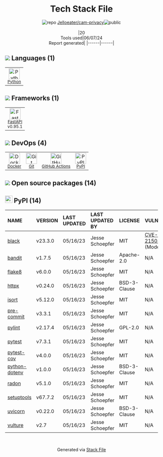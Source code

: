 <!--
&lt;--- Readme.md Snippet without images Start ---&gt;
## Tech Stack
Jelloeater/cam-privacy is built on the following main stack:

- [Python](https://www.python.org) – Languages
- [FastAPI](https://fastapi.tiangolo.com/) – Microframeworks (Backend)
- [Docker](https://www.docker.com/) – Virtual Machine Platforms & Containers
- [GitHub Actions](https://github.com/features/actions) – Continuous Integration

Full tech stack [here](/techstack.md)

&lt;--- Readme.md Snippet without images End ---&gt;

&lt;--- Readme.md Snippet with images Start ---&gt;
## Tech Stack
Jelloeater/cam-privacy is built on the following main stack:

- <img width='25' height='25' src='https://img.stackshare.io/service/993/pUBY5pVj.png' alt='Python'/> [Python](https://www.python.org) – Languages
- <img width='25' height='25' src='https://img.stackshare.io/service/25014/default_f6ff39141b468e832d1bc59fc98a060df604d44d.png' alt='FastAPI'/> [FastAPI](https://fastapi.tiangolo.com/) – Microframeworks (Backend)
- <img width='25' height='25' src='https://img.stackshare.io/service/586/n4u37v9t_400x400.png' alt='Docker'/> [Docker](https://www.docker.com/) – Virtual Machine Platforms & Containers
- <img width='25' height='25' src='https://img.stackshare.io/service/11563/actions.png' alt='GitHub Actions'/> [GitHub Actions](https://github.com/features/actions) – Continuous Integration

Full tech stack [here](/techstack.md)

&lt;--- Readme.md Snippet with images End ---&gt;
-->
<div align="center">

# Tech Stack File
![](https://img.stackshare.io/repo.svg "repo") [Jelloeater/cam-privacy](https://github.com/Jelloeater/cam-privacy)![](https://img.stackshare.io/public_badge.svg "public")
<br/><br/>
|20<br/>Tools used|06/07/24 <br/>Report generated|
|------|------|
</div>

## <img src='https://img.stackshare.io/languages.svg'/> Languages (1)
<table><tr>
  <td align='center'>
  <img width='36' height='36' src='https://img.stackshare.io/service/993/pUBY5pVj.png' alt='Python'>
  <br>
  <sub><a href="https://www.python.org">Python</a></sub>
  <br>
  <sub></sub>
</td>

</tr>
</table>

## <img src='https://img.stackshare.io/frameworks.svg'/> Frameworks (1)
<table><tr>
  <td align='center'>
  <img width='36' height='36' src='https://img.stackshare.io/service/25014/default_f6ff39141b468e832d1bc59fc98a060df604d44d.png' alt='FastAPI'>
  <br>
  <sub><a href="https://fastapi.tiangolo.com/">FastAPI</a></sub>
  <br>
  <sub>v0.95.1</sub>
</td>

</tr>
</table>

## <img src='https://img.stackshare.io/devops.svg'/> DevOps (4)
<table><tr>
  <td align='center'>
  <img width='36' height='36' src='https://img.stackshare.io/service/586/n4u37v9t_400x400.png' alt='Docker'>
  <br>
  <sub><a href="https://www.docker.com/">Docker</a></sub>
  <br>
  <sub></sub>
</td>

<td align='center'>
  <img width='36' height='36' src='https://img.stackshare.io/service/1046/git.png' alt='Git'>
  <br>
  <sub><a href="http://git-scm.com/">Git</a></sub>
  <br>
  <sub></sub>
</td>

<td align='center'>
  <img width='36' height='36' src='https://img.stackshare.io/service/11563/actions.png' alt='GitHub Actions'>
  <br>
  <sub><a href="https://github.com/features/actions">GitHub Actions</a></sub>
  <br>
  <sub></sub>
</td>

<td align='center'>
  <img width='36' height='36' src='https://img.stackshare.io/service/12572/-RIWgodF_400x400.jpg' alt='PyPI'>
  <br>
  <sub><a href="https://pypi.org/">PyPI</a></sub>
  <br>
  <sub></sub>
</td>

</tr>
</table>


## <img src='https://img.stackshare.io/group.svg' /> Open source packages (14)</h2>

## <img width='24' height='24' src='https://img.stackshare.io/service/12572/-RIWgodF_400x400.jpg'/> PyPI (14)

|NAME|VERSION|LAST UPDATED|LAST UPDATED BY|LICENSE|VULNERABILITIES|
|:------|:------|:------|:------|:------|:------|
|[black](https://pypi.org/project/black)|v23.3.0|05/16/23|Jesse Schoepfer |MIT|[CVE-2024-21503](https://github.com/advisories/GHSA-fj7x-q9j7-g6q6) (Moderate)|
|[bandit](https://pypi.org/project/bandit)|v1.7.5|05/16/23|Jesse Schoepfer |Apache-2.0|N/A|
|[flake8](https://pypi.org/project/flake8)|v6.0.0|05/16/23|Jesse Schoepfer |MIT|N/A|
|[httpx](https://pypi.org/project/httpx)|v0.24.0|05/16/23|Jesse Schoepfer |BSD-3-Clause|N/A|
|[isort](https://pypi.org/project/isort)|v5.12.0|05/16/23|Jesse Schoepfer |MIT|N/A|
|[pre-commit](https://pypi.org/project/pre-commit)|v3.3.1|05/16/23|Jesse Schoepfer |MIT|N/A|
|[pylint](https://pypi.org/project/pylint)|v2.17.4|05/16/23|Jesse Schoepfer |GPL-2.0|N/A|
|[pytest](https://pypi.org/project/pytest)|v7.3.1|05/16/23|Jesse Schoepfer |MIT|N/A|
|[pytest-cov](https://pypi.org/project/pytest-cov)|v4.0.0|05/16/23|Jesse Schoepfer |MIT|N/A|
|[python-dotenv](https://pypi.org/project/python-dotenv)|v1.0.0|05/16/23|Jesse Schoepfer |BSD-3-Clause|N/A|
|[radon](https://pypi.org/project/radon)|v5.1.0|05/16/23|Jesse Schoepfer |MIT|N/A|
|[setuptools](https://pypi.org/project/setuptools)|v67.7.2|05/16/23|Jesse Schoepfer |MIT|N/A|
|[uvicorn](https://pypi.org/project/uvicorn)|v0.22.0|05/16/23|Jesse Schoepfer |BSD-3-Clause|N/A|
|[vulture](https://pypi.org/project/vulture)|v2.7|05/16/23|Jesse Schoepfer |MIT|N/A|

<br/>
<div align='center'>

Generated via [Stack File](https://github.com/marketplace/stack-file)
